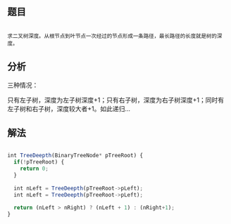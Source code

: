
## 题目

```

求二叉树深度。从根节点到叶节点一次经过的节点形成一条路径，最长路径的长度就是树的深度。

```

## 分析

三种情况：

只有左子树，深度为左子树深度+1；只有右子树，深度为右子树深度+1；同时有左子树和右子树，深度较大者+1。如此递归...

## 解法

```javascript

int TreeDeepth(BinaryTreeNode* pTreeRoot) {
  if(!pTreeRoot) {
    return 0;
  }
  
  int nLeft = TreeDeepth(pTreeRoot->pLeft);
  int nLeft = TreeDeepth(pTreeRoot->pLeft);
  
  return (nLeft > nRight) ? (nLeft + 1) : (nRight+1);
}

```


